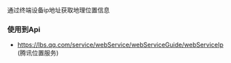 通过终端设备ip地址获取地理位置信息


### 使用到Api

- https://lbs.qq.com/service/webService/webServiceGuide/webServiceIp  (腾讯位置服务)